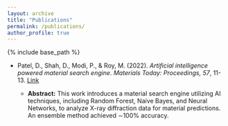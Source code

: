 ```yaml
---
layout: archive
title: "Publications"
permalink: /publications/
author_profile: true
---
```


{% include base_path %}

* Patel, D., Shah, D., Modi, P., & Roy, M. (2022). *Artificial intelligence powered material search engine*. *Materials Today: Proceedings, 57*, 11-13. [Link](https://www.sciencedirect.com/science/article/pii/S2214785322001481)

    - **Abstract:** This work introduces a material search engine utilizing AI techniques, including Random Forest, Naive Bayes, and Neural Networks, to analyze X-ray diffraction data for material predictions. An ensemble method achieved ∼100% accuracy.
